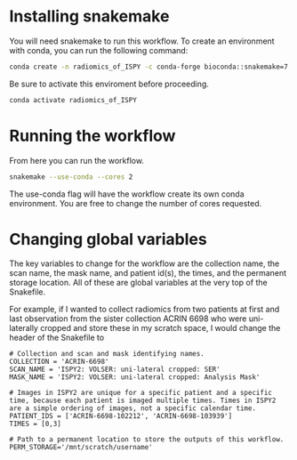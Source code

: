 # Installing snakemake

You will need snakemake to run this workflow. To create an environment with conda, you can run the following command:

```bash
conda create -n radiomics_of_ISPY -c conda-forge bioconda::snakemake=7.32.4
```

Be sure to activate this enviroment before proceeding. 

```bash
conda activate radiomics_of_ISPY
```

# Running the workflow
From here you can run the workflow. 

```bash
snakemake --use-conda --cores 2
```
The use-conda flag will have the workflow create its own conda environment. You are free to change the number of cores requested. 

# Changing global variables
The key variables to change for the workflow are the collection name, the scan name, the mask name, and patient id(s), the times, and the permanent storage location. All of these are global variables at the very top of the Snakefile. 

For example, if I wanted to collect radiomics from two patients at first and last observation from the sister collection ACRIN 6698 who were uni-laterally cropped and store these in my scratch space, I would change the header of the Snakefile to 
```
# Collection and scan and mask identifying names.
COLLECTION = 'ACRIN-6698'
SCAN_NAME = 'ISPY2: VOLSER: uni-lateral cropped: SER'
MASK_NAME = 'ISPY2: VOLSER: uni-lateral cropped: Analysis Mask'

# Images in ISPY2 are unique for a specific patient and a specific time, because each patient is imaged multiple times. Times in ISPY2 are a simple ordering of images, not a specific calendar time.
PATIENT_IDS = ['ACRIN-6698-102212', 'ACRIN-6698-103939']
TIMES = [0,3]

# Path to a permanent location to store the outputs of this workflow.
PERM_STORAGE='/mnt/scratch/username'
```

